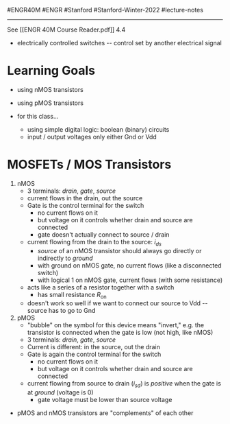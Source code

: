 #ENGR40M #ENGR #Stanford #Stanford-Winter-2022 #lecture-notes 
___
See [[ENGR 40M Course Reader.pdf]] 4.4

- electrically controlled switches -- control set by another electrical signal

# Learning Goals
- using nMOS transistors
- using pMOS transistors

- for this class...
	- using simple digital logic: boolean (binary) circuits
	- input / output voltages only either Gnd or Vdd

# MOSFETs / MOS Transistors
1. nMOS
	- 3 terminals: *drain*, *gate*, *source*
	- current flows in the drain, out the source
	- Gate is the control terminal for the switch
		- no current flows on it
		- but voltage on it controls whether drain and source are connected
		- gate doesn't actually connect to source / drain
	- current flowing from the drain to the source: $i_{ds}$
		- *source* of an nMOS transistor should always go directly or indirectly to *ground*
		- with ground on nMOS gate, no current flows (like a disconnected switch)
		- with logical 1 on nMOS gate, current flows (with some resistance)
	- acts like a series of a resistor together with a switch
		- has small resistance $R_{\text{on}}$
	- doesn't work so well if we want to connect our source to Vdd -- source has to go to Gnd
2. pMOS
	- "bubble" on the symbol for this device means "invert," e.g. the transistor is connected when the gate is low (not high, like nMOS)
	- 3 terminals: *drain*, *gate*, *source*
	- Current is different: in the source, out the drain
	- Gate is again the control terminal for the switch
		- no current flows on it
		- but voltage on it controls whether drain and source are connected
	- current flowing from source to drain ($i_{sd}$) is *positive* when the gate is at *ground* (voltage is 0)
		- gate voltage must be lower than source voltage

- pMOS and nMOS transistors are "complements" of each other